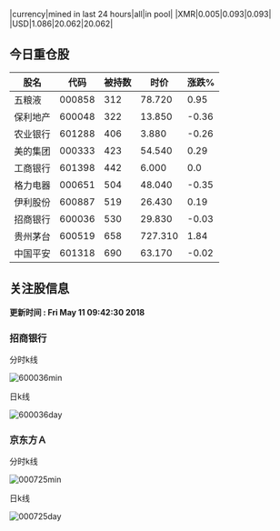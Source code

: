 |currency|mined in last 24 hours|all|in pool|
|XMR|0.005|0.093|0.093|
|USD|1.086|20.062|20.062|

## 今日重仓股 

|股名|代码|被持数|时价|涨跌%|
|---|---|---|---|---|
|五粮液|000858|312|78.720|0.95|
|保利地产|600048|322|13.850|-0.36|
|农业银行|601288|406|3.880|-0.26|
|美的集团|000333|423|54.540|0.29|
|工商银行|601398|442|6.000|0.0|
|格力电器|000651|504|48.040|-0.35|
|伊利股份|600887|519|26.430|0.19|
|招商银行|600036|530|29.830|-0.03|
|贵州茅台|600519|658|727.310|1.84|
|中国平安|601318|690|63.170|-0.02|

## 关注股信息
**更新时间 : Fri May 11 09:42:30 2018**
### 招商银行 
分时k线

![600036min](http://image.sinajs.cn/newchart/min/n/sh600036.gif)

日k线

![600036day](http://image.sinajs.cn/newchart/daily/n/sh600036.gif)

### 京东方Ａ 
分时k线

![000725min](http://image.sinajs.cn/newchart/min/n/sz000725.gif)

日k线

![000725day](http://image.sinajs.cn/newchart/daily/n/sz000725.gif)
